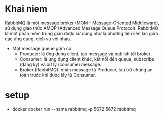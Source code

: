 # Khai niem
RabbitMQ là một message broker (MOM - Message-Oriented Middleware), sử dụng giao thức AMQP (Advanced Message Queue Protocol). RabbitMQ là một phần mềm trung gian được sử dụng như là phương tiện liên lạc giữa các ứng dụng, dịch vụ với nhau.

- Một message queue gồm có:
    + Producer: là ứng dụng client, tạo message và publish tới broker.
    + Consumer: là ứng dụng client khác, kết nối đến queue, subscribe (đăng ký) và xử lý (consume) message.
    + Broker (RabbitMQ): nhận message từ Producer, lưu trữ chúng an toàn trước khi được lấy từ Consumer.
    
# setup
- docker
    docker run --name rabbitmq -p 5672:5672 rabbitmq
